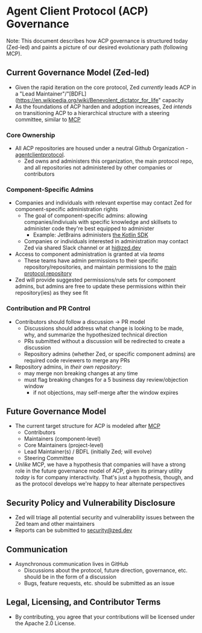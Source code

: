 # Agent Client Protocol (ACP) Governance

Note: This document describes how ACP governance is structured today (Zed-led) and paints a picture of our desired evolutionary path (following MCP).

## Current Governance Model (Zed-led)
- Given the rapid iteration on the core protocol, Zed _currently_ leads ACP in a "Lead Maintainer"/"[BDFL](https://en.wikipedia.org/wiki/Benevolent_dictator_for_life" capacity
- As the foundations of ACP harden and adoption increases, Zed _intends_ on transitioning ACP to a hierarchical structure with a steering committee, similar to [MCP](https://modelcontextprotocol.io/community/governance)

### Core Ownership
- All ACP repositories are housed under a neutral Github Organization - [agentclientprotocol](https://github.com/agentclientprotocol).
    - Zed owns and administers this organization, the main protocol repo, and all repositories not administered by other companies or contributors

### Component-Specific Admins
- Companies and individuals with relevant expertise may contact Zed for component-specific administration rights
    - The goal of component-specific admins: allowing companies/indiviuals with specific knowledge and skillsets to administer code they're best equipped to administer
        - Example: JetBrains administers [the Kotlin SDK](https://github.com/agentclientprotocol/kotlin-sdk)
  - Companies or individuals interested in administration may contact Zed via shared Slack channel or at hi@zed.dev
- Access to component administration is granted at via _teams_
    - These teams have admin permissions to their specific repository/repositories, and maintain permissions to the [main protocol repository](https://github.com/agentclientprotocol/agent-client-protocol)
- Zed will provide suggested permissions/rule sets for component admins, but admins are free to update these permissions within their repository(ies) as they see fit

### Contribution and PR Control
- Contributors should follow a discussion -> PR model
    - Discussions should address what change is looking to be made, why, and summarize the hypothesized technical direction
    - PRs submitted without a discussion will be redirected to create a discussion
    - Repository admins (whether Zed, or specific component admins) are required code reviewers to merge any PRs
- Repository admins, in _*their own repository*_:
    - may merge non breaking changes at any time
    - must flag breaking changes for a 5 business day review/objection window
        - if not objections, may self-merge after the window expires

## Future Governance Model
- The current target structure for ACP is modeled after [MCP](https://modelcontextprotocol.io/community/governance)
  - Contributors
  - Maintainers (component-level)
  - Core Maintainers (project-level)
  - Lead Maintainer(s) / BDFL (initially Zed; will evolve)
  - Steering Committee
- _Unlike_ MCP, we have a hypothesis that companies will have a strong role in the future governance model of ACP, given its primary utility _today_ is for company interactivity. That's just a hypothesis, though, and as the protocol develops we're happy to hear alternate perspectives

## Security Policy and Vulnerability Disclosure
- Zed will triage all potential security and vulnerability issues between the Zed team and other maintainers
- Reports can be submitted to security@zed.dev

## Communication
- Asynchronous communication lives in GitHub
    - Discussions about the protocol, future direction, governance, etc. should be in the form of a discussion
    - Bugs, feature requests, etc. should be submitted as an issue

## Legal, Licensing, and Contributor Terms
- By contributing, you agree that your contributions will be licensed under the Apache 2.0 License.
